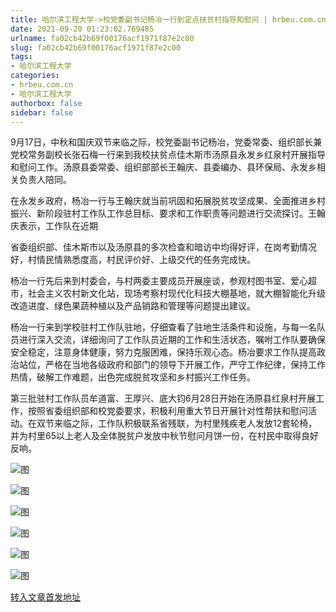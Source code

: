 ```yaml
---
title: 哈尔滨工程大学->校党委副书记杨冶一行到定点扶贫村指导和慰问 | hrbeu.com.cn
date: 2021-09-20 01:23:02.769485
urlname: fa02cb42b69f00176acf1971f87e2c00
slug: fa02cb42b69f00176acf1971f87e2c00
tags: 
- 哈尔滨工程大学
categories:
- hrbeu.com.cn
- 哈尔滨工程大学
authorbox: false
sidebar: false
---
```

9月17日，中秋和国庆双节来临之际，校党委副书记杨冶，党委常委、组织部长兼党校常务副校长张石梅一行来到我校扶贫点佳木斯市汤原县永发乡红泉村开展指导和慰问工作。汤原县委常委、组织部部长王翰庆、县委编办、县环保局、永发乡相关负责人陪同。

在永发乡政府，杨冶一行与王翰庆就当前巩固和拓展脱贫攻坚成果、全面推进乡村振兴、新阶段驻村工作队工作总目标、要求和工作职责等问题进行交流探讨。王翰庆表示，工作队在近期
<!--more-->
省委组织部、佳木斯市以及汤原县的多次检查和暗访中均得好评，在岗考勤情况好，村情民情熟悉度高，村民评价好、上级交代的任务完成快。

杨冶一行先后来到村委会，与村两委主要成员开展座谈，参观村图书室、爱心超市，社会主义农村新文化站，现场考察村现代化科技大棚基地，就大棚智能化升级改造进度、绿色果蔬种植以及产品销路和管理等问题提出建议。

杨冶一行来到学校驻村工作队驻地，仔细查看了驻地生活条件和设施，与每一名队员进行深入交流，详细询问了工作队员近期的工作和生活状态，嘱咐工作队要确保安全稳定，注意身体健康，努力克服困难，保持乐观心态。杨冶要求工作队提高政治站位，严格在当地各级政府和部门的领导下开展工作，严守工作纪律，保持工作热情，破解工作难题，出色完成脱贫攻坚和乡村振兴工作任务。

第三批驻村工作队员牟道富、王厚兴、底大钧6月28日开始在汤原县红泉村开展工作，按照省委组织部和校党委要求，积极利用重大节日开展针对性帮扶和慰问活动。在双节来临之际，工作队积极联系省残联，为村里残疾老人发放12套轮椅，并为村里65以上老人及全体脱贫户发放中秋节慰问月饼一份，在村民中取得良好反响。

![图](http://gongxue.cn/__local/1/07/DC/D880129E33E24B4AA12C64B51D5_A7F5852C_15230.jpg)

![图](http://gongxue.cn/__local/A/DB/85/AC9DA76E057FA7A8CC8FB80DF3C_A527454C_FB12.jpg)

![图](http://gongxue.cn/__local/B/74/D5/EB39125F00851006C00DB3EDB3C_0439F3BD_18CA9.jpg)

![图](http://gongxue.cn/__local/B/97/02/43801C55ED5B3F8536D1AF6523A_9791C37D_26C57.jpg)

![图](http://gongxue.cn/__local/F/BE/8B/72A89586E7B51FF90E86E169D17_2EF2D224_26803.jpg)

![图](http://gongxue.cn/__local/0/FB/20/004FE9A1E5CD960A988594EB49B_89F6EC9E_1E847.png)

[转入文章首发地址](http://gongxue.cn/info/1141/67834.htm)
